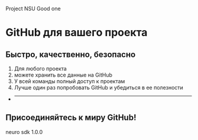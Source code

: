 Project NSU Good one
# GitHub для вашего проекта
## Быстро, качественно, безопасно
1. Для любого проекта
2. можете хранить все данные на GitHub
3. У всей команды полный доступ к проектам
4. Лучше один раз попробовать GitHub и убедиться в ее полезности
* -----
## Присоединяйтесь к миру GitHub!
<dependency>
  <groupId>neuro</groupId>
  <artifactId>sdk</artifactId>
  <version>1.0.0</version>
</dependency>

